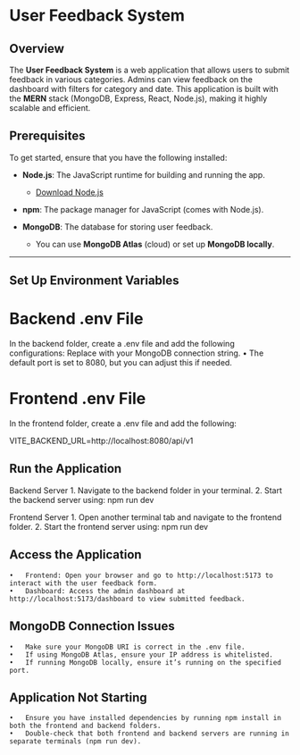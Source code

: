 # User Feedback System

## Overview

The **User Feedback System** is a web application that allows users to submit feedback in various categories. Admins can view feedback on the dashboard with filters for category and date. This application is built with the **MERN** stack (MongoDB, Express, React, Node.js), making it highly scalable and efficient.

## Prerequisites

To get started, ensure that you have the following installed:

- **Node.js**: The JavaScript runtime for building and running the app.
  - [Download Node.js](https://nodejs.org/)
  
- **npm**: The package manager for JavaScript (comes with Node.js).

- **MongoDB**: The database for storing user feedback.
  - You can use **MongoDB Atlas** (cloud) or set up **MongoDB locally**.
  
---

## Set Up Environment Variables

# Backend .env File

In the backend folder, create a .env file and add the following configurations:
Replace <your-mongodb-uri> with your MongoDB connection string.
•	The default port is set to 8080, but you can adjust this if needed.

# Frontend .env File

In the frontend folder, create a .env file and add the following:

VITE_BACKEND_URL=http://localhost:8080/api/v1

## Run the Application

Backend Server
	1.	Navigate to the backend folder in your terminal.
	2.	Start the backend server using: npm run dev


Frontend Server
	1.	Open another terminal tab and navigate to the frontend folder.
	2.	Start the frontend server using: npm run dev

## Access the Application
	•	Frontend: Open your browser and go to http://localhost:5173 to interact with the user feedback form.
	•	Dashboard: Access the admin dashboard at http://localhost:5173/dashboard to view submitted feedback.

## MongoDB Connection Issues
	•	Make sure your MongoDB URI is correct in the .env file.
	•	If using MongoDB Atlas, ensure your IP address is whitelisted.
	•	If running MongoDB locally, ensure it’s running on the specified port.

## Application Not Starting
	•	Ensure you have installed dependencies by running npm install in both the frontend and backend folders.
	•	Double-check that both frontend and backend servers are running in separate terminals (npm run dev).

